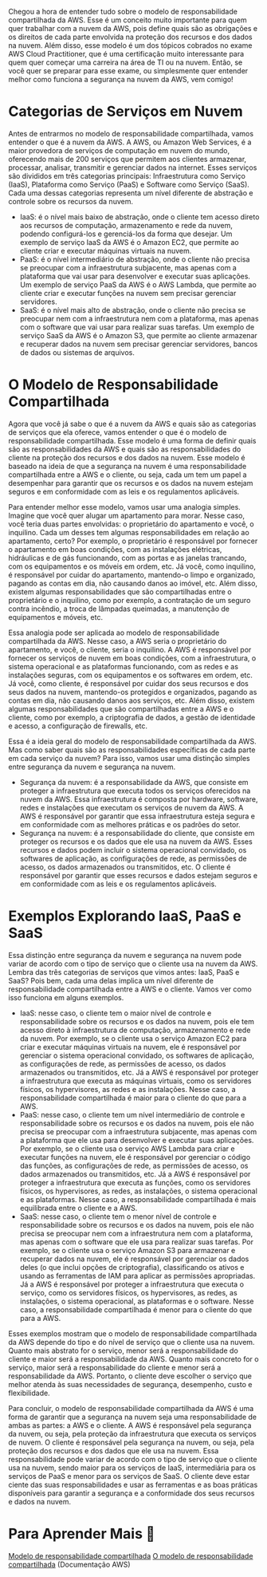 Chegou a hora de entender tudo sobre o modelo de responsabilidade compartilhada da AWS. Esse é um conceito muito importante para quem quer trabalhar com a nuvem da AWS, pois define quais são as obrigações e os direitos de cada parte envolvida na proteção dos recursos e dos dados na nuvem. Além disso, esse modelo é um dos tópicos cobrados no exame AWS Cloud Practitioner, que é uma certificação muito interessante para quem quer começar uma carreira na área de TI ou na nuvem. Então, se você quer se preparar para esse exame, ou simplesmente quer entender melhor como funciona a segurança na nuvem da AWS, vem comigo!

# Categorias de Serviços em Nuvem

Antes de entrarmos no modelo de responsabilidade compartilhada, vamos entender o que é a nuvem da AWS. A AWS, ou Amazon Web Services, é a maior provedora de serviços de computação em nuvem do mundo, oferecendo mais de 200 serviços que permitem aos clientes armazenar, processar, analisar, transmitir e gerenciar dados na internet. Esses serviços são divididos em três categorias principais: Infraestrutura como Serviço (IaaS), Plataforma como Serviço (PaaS) e Software como Serviço (SaaS). Cada uma dessas categorias representa um nível diferente de abstração e controle sobre os recursos da nuvem.

* IaaS: é o nível mais baixo de abstração, onde o cliente tem acesso direto aos recursos de computação, armazenamento e rede da nuvem, podendo configurá-los e gerenciá-los da forma que desejar. Um exemplo de serviço IaaS da AWS é o Amazon EC2, que permite ao cliente criar e executar máquinas virtuais na nuvem.
* PaaS: é o nível intermediário de abstração, onde o cliente não precisa se preocupar com a infraestrutura subjacente, mas apenas com a plataforma que vai usar para desenvolver e executar suas aplicações. Um exemplo de serviço PaaS da AWS é o AWS Lambda, que permite ao cliente criar e executar funções na nuvem sem precisar gerenciar servidores.
* SaaS: é o nível mais alto de abstração, onde o cliente não precisa se preocupar nem com a infraestrutura nem com a plataforma, mas apenas com o software que vai usar para realizar suas tarefas. Um exemplo de serviço SaaS da AWS é o Amazon S3, que permite ao cliente armazenar e recuperar dados na nuvem sem precisar gerenciar servidores, bancos de dados ou sistemas de arquivos.

# O Modelo de Responsabilidade Compartilhada

Agora que você já sabe o que é a nuvem da AWS e quais são as categorias de serviços que ela oferece, vamos entender o que é o modelo de responsabilidade compartilhada. Esse modelo é uma forma de definir quais são as responsabilidades da AWS e quais são as responsabilidades do cliente na proteção dos recursos e dos dados na nuvem. Esse modelo é baseado na ideia de que a segurança na nuvem é uma responsabilidade compartilhada entre a AWS e o cliente, ou seja, cada um tem um papel a desempenhar para garantir que os recursos e os dados na nuvem estejam seguros e em conformidade com as leis e os regulamentos aplicáveis.

Para entender melhor esse modelo, vamos usar uma analogia simples. Imagine que você quer alugar um apartamento para morar. Nesse caso, você teria duas partes envolvidas: o proprietário do apartamento e você, o inquilino. Cada um desses tem algumas responsabilidades em relação ao apartamento, certo? Por exemplo, o proprietário é responsável por fornecer o apartamento em boas condições, com as instalações elétricas, hidráulicas e de gás funcionando, com as portas e as janelas trancando, com os equipamentos e os móveis em ordem, etc. Já você, como inquilino, é responsável por cuidar do apartamento, mantendo-o limpo e organizado, pagando as contas em dia, não causando danos ao imóvel, etc. Além disso, existem algumas responsabilidades que são compartilhadas entre o proprietário e o inquilino, como por exemplo, a contratação de um seguro contra incêndio, a troca de lâmpadas queimadas, a manutenção de equipamentos e móveis, etc.

Essa analogia pode ser aplicada ao modelo de responsabilidade compartilhada da AWS. Nesse caso, a AWS seria o proprietário do apartamento, e você, o cliente, seria o inquilino. A AWS é responsável por fornecer os serviços de nuvem em boas condições, com a infraestrutura, o sistema operacional e as plataformas funcionando, com as redes e as instalações seguras, com os equipamentos e os softwares em ordem, etc. Já você, como cliente, é responsável por cuidar dos seus recursos e dos seus dados na nuvem, mantendo-os protegidos e organizados, pagando as contas em dia, não causando danos aos serviços, etc. Além disso, existem algumas responsabilidades que são compartilhadas entre a AWS e o cliente, como por exemplo, a criptografia de dados, a gestão de identidade e acesso, a configuração de firewalls, etc.

Essa é a ideia geral do modelo de responsabilidade compartilhada da AWS. Mas como saber quais são as responsabilidades específicas de cada parte em cada serviço da nuvem? Para isso, vamos usar uma distinção simples entre segurança da nuvem e segurança na nuvem.

* Segurança da nuvem: é a responsabilidade da AWS, que consiste em proteger a infraestrutura que executa todos os serviços oferecidos na nuvem da AWS. Essa infraestrutura é composta por hardware, software, redes e instalações que executam os serviços de nuvem da AWS. A AWS é responsável por garantir que essa infraestrutura esteja segura e em conformidade com as melhores práticas e os padrões do setor.
* Segurança na nuvem: é a responsabilidade do cliente, que consiste em proteger os recursos e os dados que ele usa na nuvem da AWS. Esses recursos e dados podem incluir o sistema operacional convidado, os softwares de aplicação, as configurações de rede, as permissões de acesso, os dados armazenados ou transmitidos, etc. O cliente é responsável por garantir que esses recursos e dados estejam seguros e em conformidade com as leis e os regulamentos aplicáveis.

# Exemplos Explorando IaaS, PaaS e SaaS

Essa distinção entre segurança da nuvem e segurança na nuvem pode variar de acordo com o tipo de serviço que o cliente usa na nuvem da AWS. Lembra das três categorias de serviços que vimos antes: IaaS, PaaS e SaaS? Pois bem, cada uma delas implica um nível diferente de responsabilidade compartilhada entre a AWS e o cliente. Vamos ver como isso funciona em alguns exemplos.

* IaaS: nesse caso, o cliente tem o maior nível de controle e responsabilidade sobre os recursos e os dados na nuvem, pois ele tem acesso direto à infraestrutura de computação, armazenamento e rede da nuvem. Por exemplo, se o cliente usa o serviço Amazon EC2 para criar e executar máquinas virtuais na nuvem, ele é responsável por gerenciar o sistema operacional convidado, os softwares de aplicação, as configurações de rede, as permissões de acesso, os dados armazenados ou transmitidos, etc. Já a AWS é responsável por proteger a infraestrutura que executa as máquinas virtuais, como os servidores físicos, os hypervisores, as redes e as instalações. Nesse caso, a responsabilidade compartilhada é maior para o cliente do que para a AWS.
* PaaS: nesse caso, o cliente tem um nível intermediário de controle e responsabilidade sobre os recursos e os dados na nuvem, pois ele não precisa se preocupar com a infraestrutura subjacente, mas apenas com a plataforma que ele usa para desenvolver e executar suas aplicações. Por exemplo, se o cliente usa o serviço AWS Lambda para criar e executar funções na nuvem, ele é responsável por gerenciar o código das funções, as configurações de rede, as permissões de acesso, os dados armazenados ou transmitidos, etc. Já a AWS é responsável por proteger a infraestrutura que executa as funções, como os servidores físicos, os hypervisores, as redes, as instalações, o sistema operacional e as plataformas. Nesse caso, a responsabilidade compartilhada é mais equilibrada entre o cliente e a AWS.
* SaaS: nesse caso, o cliente tem o menor nível de controle e responsabilidade sobre os recursos e os dados na nuvem, pois ele não precisa se preocupar nem com a infraestrutura nem com a plataforma, mas apenas com o software que ele usa para realizar suas tarefas. Por exemplo, se o cliente usa o serviço Amazon S3 para armazenar e recuperar dados na nuvem, ele é responsável por gerenciar os dados deles (o que inclui opções de criptografia), classificando os ativos e usando as ferramentas de IAM para aplicar as permissões apropriadas. Já a AWS é responsável por proteger a infraestrutura que executa o serviço, como os servidores físicos, os hypervisores, as redes, as instalações, o sistema operacional, as plataformas e o software. Nesse caso, a responsabilidade compartilhada é menor para o cliente do que para a AWS.

Esses exemplos mostram que o modelo de responsabilidade compartilhada da AWS depende do tipo e do nível de serviço que o cliente usa na nuvem. Quanto mais abstrato for o serviço, menor será a responsabilidade do cliente e maior será a responsabilidade da AWS. Quanto mais concreto for o serviço, maior será a responsabilidade do cliente e menor será a responsabilidade da AWS. Portanto, o cliente deve escolher o serviço que melhor atenda às suas necessidades de segurança, desempenho, custo e flexibilidade.

Para concluir, o modelo de responsabilidade compartilhada da AWS é uma forma de garantir que a segurança na nuvem seja uma responsabilidade de ambas as partes: a AWS e o cliente. A AWS é responsável pela segurança da nuvem, ou seja, pela proteção da infraestrutura que executa os serviços de nuvem. O cliente é responsável pela segurança na nuvem, ou seja, pela proteção dos recursos e dos dados que ele usa na nuvem. Essa responsabilidade pode variar de acordo com o tipo de serviço que o cliente usa na nuvem, sendo maior para os serviços de IaaS, intermediária para os serviços de PaaS e menor para os serviços de SaaS. O cliente deve estar ciente das suas responsabilidades e usar as ferramentas e as boas práticas disponíveis para garantir a segurança e a conformidade dos seus recursos e dados na nuvem.

# Para Aprender Mais 🚀
[Modelo de responsabilidade compartilhada](https://aws.amazon.com/pt/compliance/shared-responsibility-model/)
[O modelo de responsabilidade compartilhada](https://docs.aws.amazon.com/pt_br/wellarchitected/latest/sustainability-pillar/the-shared-responsibility-model.html) (Documentação AWS)